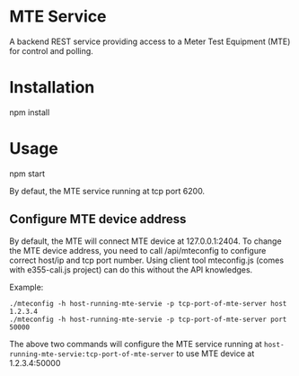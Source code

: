 # MTE Service

A backend REST service providing access to a Meter Test Equipment (MTE) for control and polling.

# Installation

npm install

# Usage

npm start

By defaut, the MTE service running at tcp port 6200.

## Configure MTE device address
By default, the MTE will connect MTE device at 127.0.0.1:2404. To change the MTE device address, you need to call /api/mteconfig to configure correct host/ip and tcp port number. Using client tool mteconfig.js (comes with e355-cali.js project) can do this without the API knowledges.

Example:

```
./mteconfig -h host-running-mte-servie -p tcp-port-of-mte-server host 1.2.3.4
./mteconfig -h host-running-mte-servie -p tcp-port-of-mte-server port 50000
```

The above two commands will configure the MTE service running at `host-running-mte-servie:tcp-port-of-mte-server` to use MTE device at 1.2.3.4:50000
